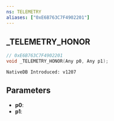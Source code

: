 ```yaml
---
ns: TELEMETRY
aliases: ["0xE6B763C7F4902201"]
---
```

## _TELEMETRY_HONOR

```c
// 0xE6B763C7F4902201
void _TELEMETRY_HONOR(Any p0, Any p1);
```

```
NativeDB Introduced: v1207
```

## Parameters
* **p0**:
* **p1**:
